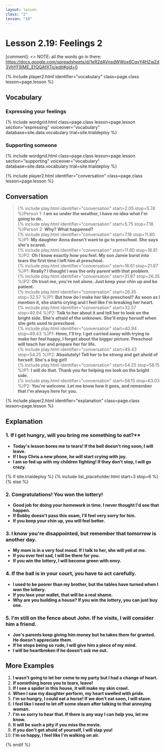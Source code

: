 ```yaml
---
layout: lesson
class: "2"
lesson: "19"
---
```



# Lesson 2.19: Feelings 2

[comment]: <> NOTE: all the words go in there: https://docs.google.com/spreadsheets/d/1eR2dAVnsdWWox6CqvY4HZwZd3VhYF9IME_EfQQAfXTs/edit#gid=0

{% include player2.html identifier="vocabulary" class=page.class lesson=page.lesson %}
## Vocabulary 


### Expressing your feelings

{% include wordgrid.html 
		class=page.class 
		lesson=page.lesson 
		section="expressing"
		voiceover="vocabulary"
		database=site.data.vocabulary 
		trial=site.trialdeploy %}
		

### Supporting someone 

{% include wordgrid.html 
		class=page.class 
		lesson=page.lesson 
		section="supporting"
		voiceover="vocabulary"
		database=site.data.vocabulary 
		trial=site.trialdeploy %}
		


{% include player2.html identifier="conversation" class=page.class lesson=page.lesson %}

## Conversation

> {% include play.html identifier="conversation" start=2.05 stop=5.74 %}Person 1: **I am so under the weather, I have no idea what I'm going to do.**   
> {% include play.html identifier="conversation" start=5.75 stop=7.18 %}Person 2: **Why? What happened?**    
> {% include play.html identifier="conversation" start=7.18 stop=11.80 %}P1: **My daughter Anna doesn't want to go to preschool. She says she's scared.**    
> {% include play.html identifier="conversation" start=11.80 stop=18.61 %}P2: **Oh I know exactly how you feel. My son Jamie burst into tears the first time I left him at preschool.**  
> {% include play.html identifier="conversation" start=18.61 stop=21.87 %}P1: **Really? I thought I was the only parent with that problem.**  
> {% include play.html identifier="conversation" start=21.87 stop=26.35 %}P2: **Oh trust me, you're not alone. Just keep your chin up and be patient.**  
> {% include play.html identifier="conversation" start=26.35 stop=32.57 %}P1: **But how do I make her like preschool? As soon as I mention it, she starts crying and I feel like I'm breaking her heart.**  
> {% include play.html identifier="conversation" start=32.57 stop=40.94 %}P2: **Talk to her about it and tell her to look on the bright side. She's afraid of the unknown. She'll enjoy herself when she gets used to preschool.**  
> {% include play.html identifier="conversation" start=40.94 stop=49.43 %}P1: **Hmm, I'll try. I get carried away with trying to make her feel happy, I forget about the bigger picture. Preschool will teach her and prepare her for life.**  
> {% include play.html identifier="conversation" start=49.43 stop=54.25 %}P2: **Absolutely! Tell her to be strong and get ahold of herself. She's a big girl!**  
> {% include play.html identifier="conversation" start=54.25 stop=58.15 %}P1: **I will do that. Thank you for helping me look on the bright side.**  
> {% include play.html identifier="conversation" start=58.15 stop=63.03 %}P2: **You're welcome. Let me know how it goes, and remember that I'm always here for you.**     



{% include player2.html identifier="explanation" class=page.class lesson=page.lesson %}

## Explanation
### 1. If I get hungry, will you bring me something to eat?**
- **Today's lesson bores me to tears! If the bell doesn't ring soon, I will leave.**
- **If I buy Chris a new phone, he will start crying with joy.**
- **I am so fed up with my children fighting! If they don't stop, I will go crazy.** 


{% if site.trialdeploy %}
  {% include list_placeholder.html start=3 stop=6 %}
  {% else %}


### 2. Congratulations! You won the lottery!
- **Good job for doing your homework in time. I never thought I'd see that happen.**
- **If Bobby doesn't pass this exam, I'll feel very sorry for him.**
- **If you keep your chin up, you will feel better.**

### 3. I know you're disappointed, but remember that tomorrow is another day.
- **My mom is in a very foul mood. If I talk to her, she will yell at me.**
- **If you ever feel sad, I will be there for you.**
- **If you win the lottery, I will become green with envy.**

### 4. If the ball is in your court, you have to act carefully.
- **I used to be poorer than my brother, but the tables have turned when I won the lottery.**
- **If you lose your wallet, that will be a real shame.**
- **Why are you building a house? If you win the lottery, you can just buy one.**

### 5. I'm still on the fence about John. If he visits, I will consider him a friend.
- **Joe's parents keep giving him money but he takes them for granted. He doesn't appreciate them.**
- **If he stops being so rude, I will give him a piece of my mind.**
- **I will be heartbroken if he doesn't ask me out.**

## More Examples

1. **I wasn't going to let her come to my party but I had a change of heart.**
2. **If something bores you to tears, leave!**
3. **If I see a spider in this house, it will make my skin crawl.**
4. **When I saw my daughter perform, my heart swelled with pride.**
5. **I'm so hungry, I could eat a horse! If we don't eat soon, I will stave.**
6. **I feel like I need to let off some steam after talking to that annoying woman.**
7. **I'm so sorry to hear that. If there is any way I can help you, let me know.**
8. **It will be such a pity if you miss the movie.**
9. **If you don't get ahold of yourself, I will slap you!**
10. **I'm so happy, I feel like I'm walking on air.**



{% endif %}